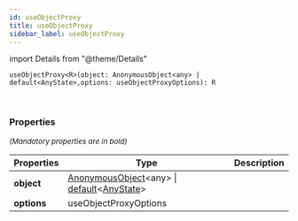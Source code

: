 ```yaml
---
id: useObjectProxy
title: useObjectProxy
sidebar_label: useObjectProxy
---
```


import Details from "@theme/Details"


```tsx
useObjectProxy<R>(object: AnonymousObject<any> | default<AnyState>,options: useObjectProxyOptions): R
```
<br/>



### Properties

<font size="2"><i>(Mandatory properties are in bold)</i></font>

| Properties | Type | Description |
| --------- | ---- | ----------- |
| **object** | [AnonymousObject](/framework-api/interfaces/AnonymousObject.md)<any\> \| [default](/framework-api/classes/DefaultService.md)<[AnyState](/framework-api/interfaces/AnyState.md)\> |  |
| **options** | useObjectProxyOptions |  |


